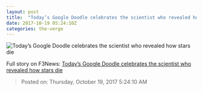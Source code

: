 ```yaml
---
layout: post
title:  "Today’s Google Doodle celebrates the scientist who revealed how stars die"
date: 2017-10-19 05:24:10Z
categories: the-verge
---
```


![Today’s Google Doodle celebrates the scientist who revealed how stars die](https://cdn.vox-cdn.com/thumbor/yKxRAZ9YtLKeAxKT8cK6PszDRok=/158x0:1766x842/fit-in/1200x630/cdn.vox-cdn.com/uploads/chorus_asset/file/9492221/Screen_Shot_2017_10_18_at_11.17.57_PM.png)




Full story on F3News: [Today’s Google Doodle celebrates the scientist who revealed how stars die](http://www.f3nws.com/n/TqN4MB)

> Posted on: Thursday, October 19, 2017 5:24:10 AM
